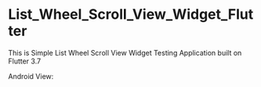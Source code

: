 # List_Wheel_Scroll_View_Widget_Flutter

This is Simple List Wheel Scroll View Widget Testing Application built on Flutter 3.7

Android View:
